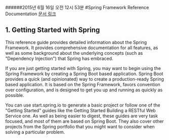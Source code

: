 ######2015년 6월 16일 오전 12시 53분
#Spring Framework Reference Documentation
[문서 링크](http://docs.spring.io/spring-framework/docs/current/spring-framework-reference/html/index.html)


## 1. Getting Started with Spring
This reference guide provides detailed information about the Spring Framework. It provides comprehensive documentation for all features, as well as some background about the underlying concepts (such as "Dependency Injection") that Spring has embraced.

If you are just getting started with Spring, you may want to begin using the Spring Framework by creating a Spring Boot based application. Spring Boot provides a quick (and opinionated) way to create a production-ready Spring based application. It is based on the Spring Framework, favors convention over configuration, and is designed to get you up and running as quickly as possible.

You can use start.spring.io to generate a basic project or follow one of the "Getting Started" guides like the Getting Started Building a RESTful Web Service one. As well as being easier to digest, these guides are very task focused, and most of them are based on Spring Boot. They also cover other projects from the Spring portfolio that you might want to consider when solving a particular problem.